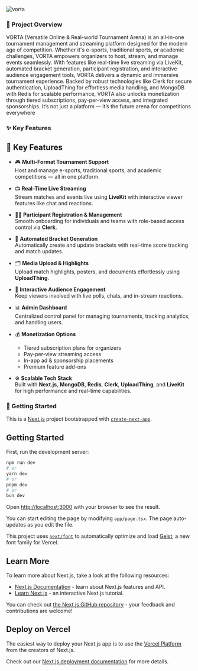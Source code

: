 ![vorta](https://github.com/user-attachments/assets/22e85049-a3af-463e-a198-2e0d62cc8e9b)

### 📝 Project Overview
VORTA (Versatile Online & Real-world Tournament Arena) is an all-in-one tournament management and streaming platform designed for the modern age of competition. Whether it's e-sports, traditional sports, or academic challenges, VORTA empowers organizers to host, stream, and manage events seamlessly. With features like real-time live streaming via LiveKit, automated bracket generation, participant registration, and interactive audience engagement tools, VORTA delivers a dynamic and immersive tournament experience. Backed by robust technologies like Clerk for secure authentication, UploadThing for effortless media handling, and MongoDB with Redis for scalable performance, VORTA also unlocks monetization through tiered subscriptions, pay-per-view access, and integrated sponsorships. It’s not just a platform — it’s the future arena for competitions everywhere

### ✨ Key Features

## 🚀 Key Features

- 🎮 **Multi-Format Tournament Support**  
  Host and manage e-sports, traditional sports, and academic competitions — all in one platform.

- 📺 **Real-Time Live Streaming**  
  Stream matches and events live using **LiveKit** with interactive viewer features like chat and reactions.

- 🧑‍💼 **Participant Registration & Management**  
  Smooth onboarding for individuals and teams with role-based access control via **Clerk**.

- 🧩 **Automated Bracket Generation**  
  Automatically create and update brackets with real-time score tracking and match updates.

- 🗂️ **Media Upload & Highlights**  
  Upload match highlights, posters, and documents effortlessly using **UploadThing**.

- 💬 **Interactive Audience Engagement**  
  Keep viewers involved with live polls, chats, and in-stream reactions.

- 📊 **Admin Dashboard**  
  Centralized control panel for managing tournaments, tracking analytics, and handling users.

- 💰 **Monetization Options**  
  - Tiered subscription plans for organizers  
  - Pay-per-view streaming access  
  - In-app ad & sponsorship placements  
  - Premium feature add-ons

- ⚙️ **Scalable Tech Stack**  
  Built with **Next.js**, **MongoDB**, **Redis**, **Clerk**, **UploadThing**, and **LiveKit** for high performance and real-time capabilities.


### 🚀 Getting Started

This is a [Next.js](https://nextjs.org) project bootstrapped with [`create-next-app`](https://nextjs.org/docs/app/api-reference/cli/create-next-app).

## Getting Started

First, run the development server:

```bash
npm run dev
# or
yarn dev
# or
pnpm dev
# or
bun dev
```

Open [http://localhost:3000](http://localhost:3000) with your browser to see the result.

You can start editing the page by modifying `app/page.tsx`. The page auto-updates as you edit the file.

This project uses [`next/font`](https://nextjs.org/docs/app/building-your-application/optimizing/fonts) to automatically optimize and load [Geist](https://vercel.com/font), a new font family for Vercel.

## Learn More

To learn more about Next.js, take a look at the following resources:

- [Next.js Documentation](https://nextjs.org/docs) - learn about Next.js features and API.
- [Learn Next.js](https://nextjs.org/learn) - an interactive Next.js tutorial.

You can check out [the Next.js GitHub repository](https://github.com/vercel/next.js) - your feedback and contributions are welcome!

## Deploy on Vercel

The easiest way to deploy your Next.js app is to use the [Vercel Platform](https://vercel.com/new?utm_medium=default-template&filter=next.js&utm_source=create-next-app&utm_campaign=create-next-app-readme) from the creators of Next.js.

Check out our [Next.js deployment documentation](https://nextjs.org/docs/app/building-your-application/deploying) for more details.
